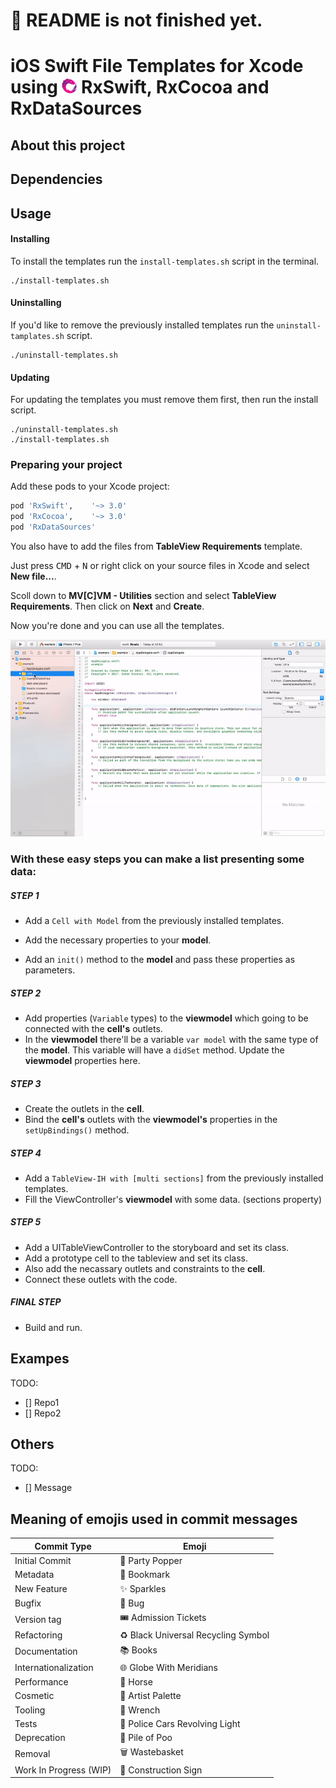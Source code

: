 # 🚧 README is not finished yet.


# iOS Swift File Templates for Xcode using <img src="assets/Rx_Logo_M.png" alt="Feel the power of RxSwift." width="24" height="24"> RxSwift, RxCocoa and RxDataSources

## About this project

## Dependencies

## Usage

#### Installing

To install the templates run the `install-templates.sh` script in the terminal.
```shell
./install-templates.sh
```

#### Uninstalling

If you'd like to remove the previously installed templates run the `uninstall-tamplates.sh` script.
```shell
./uninstall-templates.sh
```

#### Updating

For updating the templates you must remove them first, then run the install script.
```shell
./uninstall-templates.sh
./install-templates.sh
```


### Preparing your project

Add these pods to your Xcode project:
```ruby
pod 'RxSwift',    '~> 3.0'
pod 'RxCocoa',    '~> 3.0'
pod 'RxDataSources'
```
You also have to add the files from **TableView Requirements** template.

Just press <kbd>CMD</kbd> + <kbd>N</kbd> or right click on your source files in Xcode and select **New file...**. 

Scoll down to **MV[C]VM - Utilities** section and select **TableView Requirements**. Then click on **Next** and **Create**.

Now you're done and you can use all the templates.

<img src="assets/tutorial_1.gif" alt="Adding the TableView Requirements">

### With these easy steps you can make a list presenting some data:

##### STEP 1

* Add a `Cell with Model` from the previously installed templates. 

* Add the necessary properties to your **model**.
* Add an `init()` method to the **model** and pass these properties as parameters.

##### STEP 2

* Add properties (`Variable` types) to the **viewmodel** which going to be connected with the **cell's** outlets.
* In the **viewmodel** there'll be a variable `var model` with the same type of the **model**. This variable will have a `didSet` method. Update the **viewmodel** properties here.

##### STEP 3

* Create the outlets in the **cell**.
* Bind the **cell's** outlets with the **viewmodel's** properties in the `setUpBindings()` method.

##### STEP 4

* Add a `TableView-IH with [multi sections]` from the previously installed templates. 
* Fill the ViewController's **viewmodel** with some data. (sections property)

##### STEP 5

* Add a UITableViewController to the storyboard and set its class.
* Add a prototype cell to the tableview and set its class.
* Also add the necassary outlets and constraints to the **cell**.
* Connect these outlets with the code.

##### FINAL STEP

* Build and run.

## Exampes

TODO:
- [] Repo1
- [] Repo2

## Others

TODO:
- [] Message

## Meaning of emojis used in commit messages
Commit Type | Emoji
----------  | -----
Initial Commit | 🎉 Party Popper
Metadata | 🔖 Bookmark
New Feature | ✨ Sparkles
Bugfix | 🐛 Bug
Version tag | 🎟️ Admission Tickets
Refactoring | ♻️ Black Universal Recycling Symbol
Documentation | 📚 Books
Internationalization | 🌐 Globe With Meridians
Performance | 🐎 Horse
Cosmetic | 🎨 Artist Palette
Tooling | 🔧 Wrench
Tests | 🚨 Police Cars Revolving Light
Deprecation | 💩 Pile of Poo
Removal | 🗑️ Wastebasket
Work In Progress (WIP) | 🚧 Construction Sign
